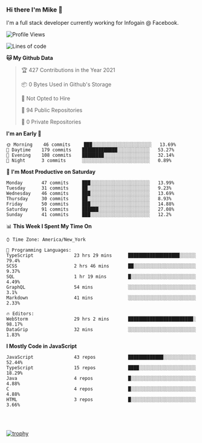 ### Hi there I'm Mike 👋
I'm a full stack developer currently working for Infogain @ Facebook.

<!--START_SECTION:waka-->
![Profile Views](http://img.shields.io/badge/Profile%20Views-0-blue)

![Lines of code](https://img.shields.io/badge/From%20Hello%20World%20I%27ve%20Written-1.3%20million%20lines%20of%20code-blue)

**🐱 My Github Data** 

> 🏆 427 Contributions in the Year 2021
 > 
> 📦 0 Bytes Used in Github's Storage 
 > 
> 🚫 Not Opted to Hire
 > 
> 📜 94 Public Repositories 
 > 
> 🔑 0 Private Repositories  
 > 
**I'm an Early 🐤** 

```text
🌞 Morning    46 commits     ███░░░░░░░░░░░░░░░░░░░░░░   13.69% 
🌆 Daytime    179 commits    █████████████░░░░░░░░░░░░   53.27% 
🌃 Evening    108 commits    ████████░░░░░░░░░░░░░░░░░   32.14% 
🌙 Night      3 commits      ░░░░░░░░░░░░░░░░░░░░░░░░░   0.89%

```
📅 **I'm Most Productive on Saturday** 

```text
Monday       47 commits     ███░░░░░░░░░░░░░░░░░░░░░░   13.99% 
Tuesday      31 commits     ██░░░░░░░░░░░░░░░░░░░░░░░   9.23% 
Wednesday    46 commits     ███░░░░░░░░░░░░░░░░░░░░░░   13.69% 
Thursday     30 commits     ██░░░░░░░░░░░░░░░░░░░░░░░   8.93% 
Friday       50 commits     ███░░░░░░░░░░░░░░░░░░░░░░   14.88% 
Saturday     91 commits     ██████░░░░░░░░░░░░░░░░░░░   27.08% 
Sunday       41 commits     ███░░░░░░░░░░░░░░░░░░░░░░   12.2%

```


📊 **This Week I Spent My Time On** 

```text
⌚︎ Time Zone: America/New_York

💬 Programming Languages: 
TypeScript               23 hrs 29 mins      ███████████████████░░░░░░   79.4% 
SCSS                     2 hrs 46 mins       ██░░░░░░░░░░░░░░░░░░░░░░░   9.37% 
SQL                      1 hr 19 mins        █░░░░░░░░░░░░░░░░░░░░░░░░   4.49% 
GraphQL                  54 mins             ░░░░░░░░░░░░░░░░░░░░░░░░░   3.1% 
Markdown                 41 mins             ░░░░░░░░░░░░░░░░░░░░░░░░░   2.33%

🔥 Editors: 
WebStorm                 29 hrs 2 mins       ████████████████████████░   98.17% 
DataGrip                 32 mins             ░░░░░░░░░░░░░░░░░░░░░░░░░   1.83%

```

**I Mostly Code in JavaScript** 

```text
JavaScript               43 repos            █████████████░░░░░░░░░░░░   52.44% 
TypeScript               15 repos            ████░░░░░░░░░░░░░░░░░░░░░   18.29% 
Java                     4 repos             █░░░░░░░░░░░░░░░░░░░░░░░░   4.88% 
C                        4 repos             █░░░░░░░░░░░░░░░░░░░░░░░░   4.88% 
HTML                     3 repos             █░░░░░░░░░░░░░░░░░░░░░░░░   3.66%

```



<!--END_SECTION:waka-->

##### &nbsp;
[![trophy](https://github-profile-trophy.vercel.app/?username=uptonm&theme=dracula)](https://github.com/ryo-ma/github-profile-trophy)
